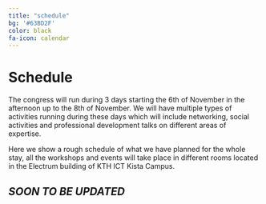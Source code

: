 ```yaml
---
title: "schedule"
bg: '#63BD2F'
color: black
fa-icon: calendar
---
```


# Schedule

The congress will run during 3 days starting the 6th of November in the afternoon up to the 8th of November. We will 
have multiple types of activities running during these days which will include networking, social activities and 
professional development talks on different areas of expertise.

Here we show a rough schedule of what we have planned for the whole stay, all the workshops and events will take 
place in different rooms located in the Electrum building of KTH ICT Kista Campus.


## *SOON TO BE UPDATED*

<div class="responsive-iframe-container big-container">

</div>